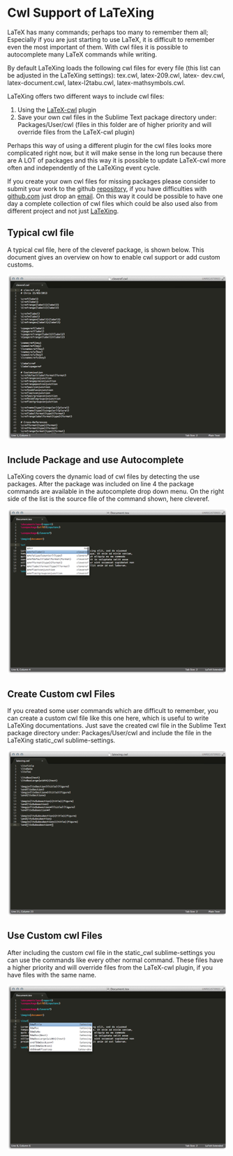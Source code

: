 # Cwl Support of LaTeXing

LaTeX has many commands; perhaps too many to remember them all;
Especially if you are just starting to use LaTeX, it is difficult to
remember even the most important of them. With cwl files it is possible
to autocomplete many LaTeX commands while writing.

By default LaTeXing loads the following cwl files for every file (this list
can be adjusted in the LaTeXing settings): tex.cwl, latex-209.cwl, latex-
dev.cwl, latex-document.cwl, latex-l2tabu.cwl, latex-mathsymbols.cwl.

LaTeXing offers two different ways to include cwl files:

1.  Using the [LaTeX-cwl][latex_cwl] plugin
2.  Save your own cwl files in the Sublime Text package directory under:
    Packages/User/cwl (files in this folder are of higher priority and will
    override files from the LaTeX-cwl plugin)

Perhaps this way of using a different plugin for the cwl files looks more
complicated right now, but it will make sense in the long run because there
are A LOT of packages and this way it is possible to update LaTeX-cwl more
often and independently of the LaTeXing event cycle.

If you create your own cwl files for missing packages please consider to
submit your work to the github [repository][latex_cwl], if you have
difficulties with [github.com](github) just drop an [email][support]. On this
way it could be possible to have one day a complete collection of cwl files
which could be also used also from different project and not just
[LaTeXing][latexing].

## Typical cwl file

A typical cwl file, here of the cleveref package, is shown below. This
document gives an overview on how to enable cwl support or add custom customs.

![](images/cwl_1.jpg)

## Include Package and use Autocomplete

LaTeXing covers the dynamic load of cwl files by detecting the use packages.
After the package was included on line 4 the package commands are available in
the autocomplete drop down menu. On the right side of the list is the source
file of the command shown, here cleveref.

![](images/cwl_2.jpg)

## Create Custom cwl Files

If you created some user commands which are difficult to remember, you can
create a custom cwl file like this one here, which is useful to write LaTeXing
documentations. Just save the created cwl file in the Sublime Text package
directory under: Packages/User/cwl and include the file in the LaTeXing
static\_cwl sublime-settings.

![](images/cwl_3.jpg)

## Use Custom cwl Files

After including the custom cwl file in the static\_cwl sublime-settings you
can use the commands like every other normal command. These files have a
higher priority and will override files from the LaTeX-cwl plugin, if you have
files with the same name.

![](images/cwl_4.jpg)

[latexing]: http://www.latexing.com
[latex_cwl]: https://github.com/LaTeXing/LaTeX-cwl
[github]: http://www.github.com
[support]: mailto:info@latexing.com
